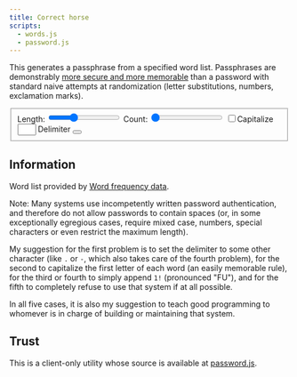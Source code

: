 ```yaml
---
title: Correct horse
scripts:
  - words.js
  - password.js
---
```

This generates a passphrase from a specified word list. Passphrases are
demonstrably [more secure and more memorable](https://xkcd.com/936/) than a password
with standard naive attempts at randomization (letter substitutions, numbers,
exclamation marks).

<fieldset>
<label for="length">Length:</label>
<input id="length" type="range" min="2" max="8" value="4" list="marks" />
<label for="length">Count:</label>
<input id="count" type="range" min="1" max="20" value="1" />
<datalist for="length">
  <option value="2" label="2" />
  <option value="4" label="4" />
  <option value="6" label="6" />
  <option value="8" label="8" />
</datalist>
<input id="cap" type="checkbox"><label for="cap">Capitalize</label>
<input id="delimiter" type="text" value=" " size="1">
<label for="delimiter">Delimiter</label>
<button id="regenerate" type="button" title="Regenerate"><i class="fas fa-sync-alt"></i></button>

</fieldset>

<div id="output" class="box code" style="text-align: center; font-size: 1.5em"></div>

## Information

<div id="stats"></div>

Word list provided by [Word frequency data](https://www.wordfrequency.info).

Note: Many systems use incompetently written password authentication, and
therefore do not allow passwords to contain spaces (or, in some exceptionally
egregious cases, require mixed case, numbers, special characters or even
restrict the maximum length).

My suggestion for the first problem is to set the delimiter to some other
character (like `.` or `-`, which also takes care of the fourth problem), for
the second to capitalize the first letter of each word (an easily memorable
rule), for the third or fourth to simply append `1!` (pronounced "FU"), and for
the fifth to completely refuse to use that system if at all possible.

In all five cases, it is also my suggestion to teach good programming to
whomever is in charge of building or maintaining that system.

## Trust

This is a client-only utility whose source is available at [password.js](password.js).
